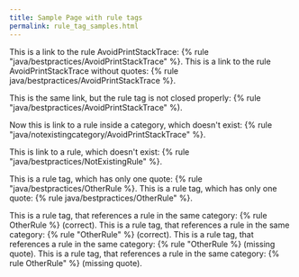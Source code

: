 ```yaml
---
title: Sample Page with rule tags
permalink: rule_tag_samples.html
---
```


This is a link to the rule AvoidPrintStackTrace: {% rule "java/bestpractices/AvoidPrintStackTrace" %}.
This is a link to the rule AvoidPrintStackTrace without quotes: {% rule java/bestpractices/AvoidPrintStackTrace %}.

This is the same link, but the rule tag is not closed properly: {% rule "java/bestpractices/AvoidPrintStackTrace" %).

Now this is link to a rule inside a category, which doesn't exist:
{% rule "java/notexistingcategory/AvoidPrintStackTrace" %}.

This is link to a rule, which doesn't exist: {% rule "java/bestpractices/NotExistingRule" %}.

This is a rule tag, which has only one quote: {% rule "java/bestpractices/OtherRule %}.
This is a rule tag, which has only one quote: {% rule java/bestpractices/OtherRule" %}.

This is a rule tag, that references a rule in the same category: {% rule OtherRule %} (correct).
This is a rule tag, that references a rule in the same category: {% rule "OtherRule" %} (correct).
This is a rule tag, that references a rule in the same category: {% rule "OtherRule %} (missing quote).
This is a rule tag, that references a rule in the same category: {% rule OtherRule" %} (missing quote).
